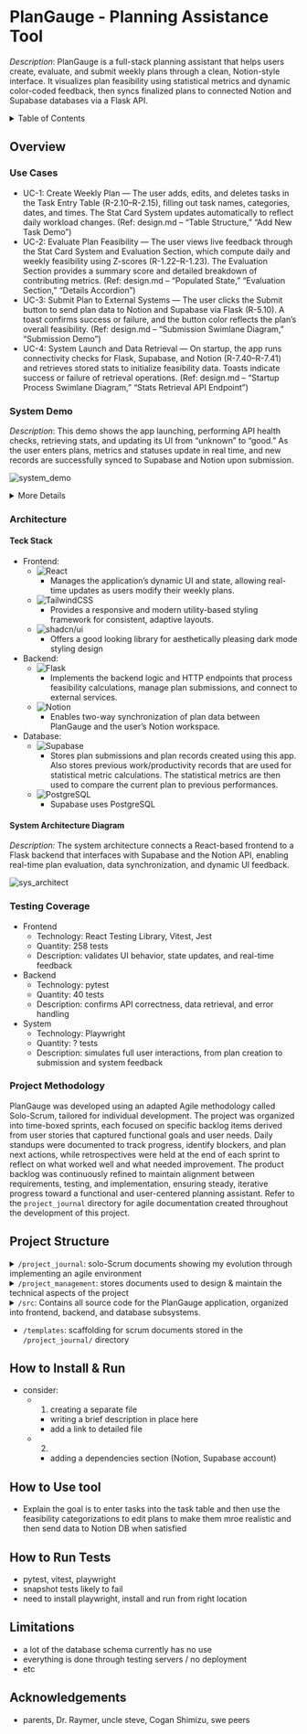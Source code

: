 # PlanGauge - Planning Assistance Tool
_Description_: PlanGauge is a full-stack planning assistant that helps users create, evaluate, and submit weekly plans through a clean, Notion-style interface. It visualizes plan feasibility using statistical metrics and dynamic color-coded feedback, then syncs finalized plans to connected Notion and Supabase databases via a Flask API.


<details>
  <summary>Table of Contents</summary>

  - [Overview](#overview)
  - [Project Structure](#project-structure)
  - [How to Install & Run](#how-to-install-&-run)
  - [How to Use Tool](#how-to-use-tool)
  - [How to Run Tests](#how-to-run-tests)
  - [Limitations](#limitations)
  - [Reflection](#reflection)
  - [Acknowledgements](#acknowledgements)
</details>

## Overview
### Use Cases
- UC-1: Create Weekly Plan — The user adds, edits, and deletes tasks in the Task Entry Table (R-2.10–R-2.15), filling out task names, categories, dates, and times. The Stat Card System updates automatically to reflect daily workload changes. (Ref: design.md – “Table Structure,” “Add New Task Demo”)
- UC-2: Evaluate Plan Feasibility — The user views live feedback through the Stat Card System and Evaluation Section, which compute daily and weekly feasibility using Z-scores (R-1.22–R-1.23). The Evaluation Section provides a summary score and detailed breakdown of contributing metrics. (Ref: design.md – “Populated State,” “Evaluation Section,” “Details Accordion”)
- UC-3: Submit Plan to External Systems — The user clicks the Submit button to send plan data to Notion and Supabase via Flask (R-5.10). A toast confirms success or failure, and the button color reflects the plan’s overall feasibility. (Ref: design.md – “Submission Swimlane Diagram,” “Submission Demo”)
- UC-4: System Launch and Data Retrieval — On startup, the app runs connectivity checks for Flask, Supabase, and Notion (R-7.40–R-7.41) and retrieves stored stats to initialize feasibility data. Toasts indicate success or failure of retrieval operations. (Ref: design.md – “Startup Process Swimlane Diagram,” “Stats Retrieval API Endpoint”)

### System Demo

_Description_: This demo shows the app launching, performing API health checks, retrieving stats, and updating its UI from “unknown” to “good.” As the user enters plans, metrics and statuses update in real time, and new records are successfully synced to Supabase and Notion upon submission.

![system_demo](https://github.com/user-attachments/assets/23625c7a-682c-43c6-a5a8-9ebac076261f)


<details>
    <summary>
        More Details
    </summary>

This demo showcases the user launching the application and entering plans into the table interface.
During the launch process, the system performs a health check to verify connectivity with the Flask, Notion, and Supabase APIs. At the same time, the app successfully requests and receives statistical metric data. Once the data is retrieved, the interface updates accordingly — the styling transitions from red (indicating an “unknown” status) to grey (signifying “neutral”). The stat cards are then populated with average and standard deviation time values, and the evaluation section dynamically updates with these new metrics.

As the user adds new records, the outlines of all subsystems adjust to reflect overall feasibility. The stat card system also updates in real time, calculating total time values for tasks that share the same start date. The user continues to input plans for the following week until the overall status indicator turns green, representing a “good” state.

The demo continues with the user scrolling through the updated interface, showing how both the stat cards and evaluation sections appear when the system is in its optimal state. Finally, the user opens the Supabase and Notion databases — initially empty — then submits the new plan. After submission, both databases display the newly created records, confirming a successful sync between the app and the Notion productivity environment.
</details>



### Architecture
#### Teck Stack

- Frontend:
    - ![React](https://img.shields.io/badge/React-20232A?style=for-the-badge&logo=react&logoColor=61DAFB)
        - Manages the application’s dynamic UI and state, allowing real-time updates as users modify their weekly plans.
    - ![TailwindCSS](https://img.shields.io/badge/Tailwind_CSS-06B6D4?style=for-the-badge&logo=tailwindcss&logoColor=white)
        - Provides a responsive and modern utility-based styling framework for consistent, adaptive layouts.
    - ![shadcn/ui](https://img.shields.io/badge/shadcn/ui-000000?style=for-the-badge&logo=shadcnui&logoColor=white)
        - Offers a good looking library for aesthetically pleasing dark mode styling design
- Backend:
    - ![Flask](https://img.shields.io/badge/Flask-000000?style=for-the-badge&logo=flask&logoColor=white)
        - Implements the backend logic and HTTP endpoints that process feasibility calculations, manage plan submissions, and connect to external services.
    - ![Notion](https://img.shields.io/badge/Notion-000000?style=for-the-badge&logo=notion&logoColor=white)
        - Enables two-way synchronization of plan data between PlanGauge and the user’s Notion workspace.
- Database:
    - ![Supabase](https://img.shields.io/badge/Supabase-3ECF8E?style=for-the-badge&logo=supabase&logoColor=white) 
        - Stores plan submissions and plan records created using this app. Also stores previous work/productivity records that are used for statistical metric calculations. The statistical metrics are then used to compare the current plan to previous performances.
    - ![PostgreSQL](https://img.shields.io/badge/PostgreSQL-316192?style=for-the-badge&logo=postgresql&logoColor=white)
        - Supabase uses PostgreSQL

#### System Architecture Diagram

_Description:_ The system architecture connects a React-based frontend to a Flask backend that interfaces with Supabase and the Notion API, enabling real-time plan evaluation, data synchronization, and dynamic UI feedback.

![sys_architect](https://github.com/user-attachments/assets/97318bac-c3b5-407b-84d4-7f87d5691168)

### Testing Coverage
- Frontend
    - Technology: React Testing Library, Vitest, Jest
    - Quantity: 258 tests
    - Description: validates UI behavior, state updates, and real-time feedback
- Backend
    - Technology: pytest
    - Quantity: 40 tests
    - Description: confirms API correctness, data retrieval, and error handling
- System
    - Technology: Playwright
    - Quantity: ? tests
    - Description: simulates full user interactions, from plan creation to submission and system feedback

### Project Methodology
PlanGauge was developed using an adapted Agile methodology called Solo-Scrum, tailored for individual development. The project was organized into time-boxed sprints, each focused on specific backlog items derived from user stories that captured functional goals and user needs. Daily standups were documented to track progress, identify blockers, and plan next actions, while retrospectives were held at the end of each sprint to reflect on what worked well and what needed improvement. The product backlog was continuously refined to maintain alignment between requirements, testing, and implementation, ensuring steady, iterative progress toward a functional and user-centered planning assistant. Refer to the `project_journal` directory for agile documentation created throughout the development of this project.

## Project Structure
<details>
    <summary>
        <code>/project_journal</code>: solo-Scrum documents showing my evolution through implementing an agile environment
    </summary>

- `/assets`: stores diagrams, mockups, quiz docs, demo gifs, and other docs created during sprints
- `/backlog`: backlog item documentation for features implemented in this project
- `/professional_review`: presentation and notes from project pitch to CS professor
- `/pull_requests`: docs for completed pull requests demoing the features developed and merged
- `/retrospective`: reflections completed for reviewing and improving sprint approach for each sprint
- `/sprints`: docs for sprints including the goal, assigned backlog items, subtasks, and DoD
- `/standup`: logs for daily standups documenting previous progress, next steps, problems, ChatGPT review
</details>

<details>
    <summary>
        <code>/project_management</code>: stores documents used to design & maintain the technical aspects of the project
    </summary>

- `/api/flask_apis.xlsx`: excel document that details the flask api including example http responses, response key explanations, and http response code clarifications
- `/diagrams`: mockups, architecture diagram, FDD, ERD, and swimlane diagrams used in the current design
- `/specs`: This directory contains all formal software engineering documentation written throughout the development of PlanGauge. Each file defines the project’s requirements, rationale, and design decisions used to guide implementation.
    - `/design.md`: The Design Specification document defines the structural, visual, and behavioral blueprint for PlanGauge, bridging the project’s requirements with its implemented architecture. It includes annotated diagrams, UI mockups, and flow representations that capture how each subsystem functions and interacts.
    - `/mvs.md`: Defines the Minimum Viable Specification for PlanGauge—listing the essential features (task table, stat cards, plan summary, submission flow) required for a functioning prototype and mapping them to their requirement IDs.
    - `/pop.md`: The Project Overview Proposal detailing the motivation, scope, and predicted architecture of PlanGauge. It covers complexity across system layers, technology stack choices, and methodology (Solo-Scrum).
    - `/reqs.md`: The Requirement Specifications document defining all functional and non-functional requirements (R-X.Y) including frontend behavior, backend logic, security, and usability standards.
    - `/sdp.md`: The Software Development Plan describing lifecycle phases, sprint schedules, testing strategy, risk assessment, and documentation control procedures.
    - `timeline.xlsx`: Spreadsheet outlining the chronological schedule of development milestones, sprint durations, and deliverable deadlines. Stopped using/updating this half way through project development.
    - `/user-stories.md`: Lists user stories that express functional goals from the perspective of an end user, forming the basis for requirement traceability and backlog creation.
</details>

<details>
    <summary>
        <code>/src</code>: Contains all source code for the PlanGauge application, organized into frontend, backend, and database subsystems.
    </summary>

- `/backend`: Implements the Flask API server responsible for handling data transactions, performing validation, and bridging between the React frontend and Supabase database.
    - `/app/__init__.py`: Initializes the Flask app instance and loads configuration (e.g., environment variables, API keys).
    - `/app/routes.py`: Defines RESTful API endpoints for CRUD operations, plan submission, and Notion synchronization.
    - `/app/utils.py`: Contains helper functions for validation, data formatting, and Notion API communication.
    - `/tests/`: Houses backend unit and integration tests written with pytest.
    - `pytest.ini`: Configures test discovery paths and environment markers for pytest.
    - `run.py`: Entry point to launch the Flask development server.
- `/database`: Contains SQL scripts and schema configuration for the project’s Supabase (PostgreSQL) layer.
    - `db_setup.sql`: Creates database tables, relations, and constraints aligned with the BCNF-compliant schema defined in the design specs.
    - `row_security.sql`: Defines row-level security policies to control user access and protect plan submission records.
- `/frontend`: Implements the React + Tailwind + Shadcn/UI interface that allows users to input, visualize, and submit their weekly plans.
    - `/e2e/`: End-to-end tests using Playwright to verify full-stack functionality.
    - `/src/components/`: Stores the react components for all subsystems
    - `/src/contexts/`: Context providers like TaskContext.jsx managing global state for task data
    - `/src/tests/`: Frontend unit and integration tests written with Vitest + React Testing Library.
    - `/src/utils/`: Utility functions supporting calculations, formatting, or API requests.
    - `/src/App.jsx`: Root React component that renders the main task table and theme provider
    - `/src/App.css`: Base styling and layout rules.
    - `/src/index.css`: Tailwind + custom theme variables defining color palettes and dark mode support.
    - `/src/main.jsx`: Application entry point rendering the React root node.
</details>

- `/templates`: scaffolding for scrum documents stored in the `/project_journal/` directory

## How to Install & Run
- consider:
    - 1. creating a separate file
        - writing a brief description in place here
        - add a link to detailed file
    - 2.
        - adding a dependencies section (Notion, Supabase account)

## How to Use tool
- Explain the goal is to enter tasks into the task table and then use the feasibility categorizations to edit plans to make them mroe realistic and then send data to Notion DB when satisfied

## How to Run Tests
- pytest, vitest, playwright
- snapshot tests likely to fail
- need to install playwright, install and run from right location

## Limitations
- a lot of the database schema currently has no use
- everything is done through testing servers / no deployment
- etc

## Acknowledgements
- parents, Dr. Raymer, uncle steve, Cogan Shimizu, swe peers